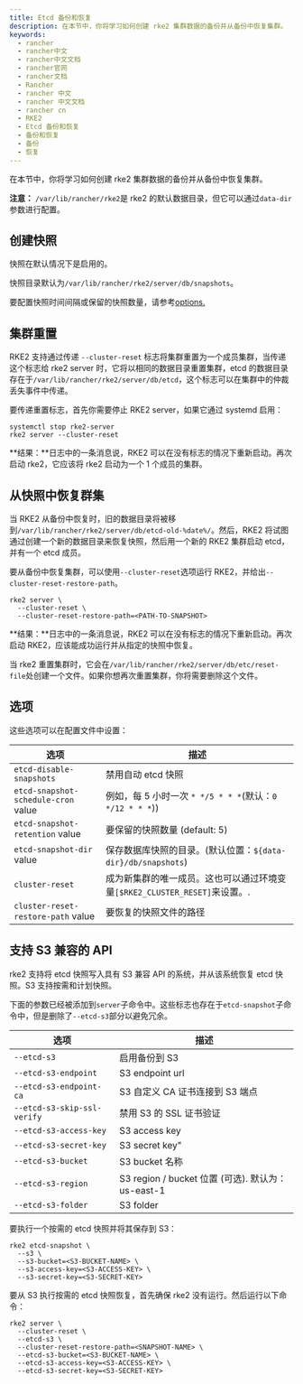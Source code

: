 ```yaml
---
title: Etcd 备份和恢复
description: 在本节中，你将学习如何创建 rke2 集群数据的备份并从备份中恢复集群。
keywords:
  - rancher
  - rancher中文
  - rancher中文文档
  - rancher官网
  - rancher文档
  - Rancher
  - rancher 中文
  - rancher 中文文档
  - rancher cn
  - RKE2
  - Etcd 备份和恢复
  - 备份和恢复
  - 备份
  - 恢复
---
```


在本节中，你将学习如何创建 rke2 集群数据的备份并从备份中恢复集群。

**注意：** `/var/lib/rancher/rke2`是 rke2 的默认数据目录，但它可以通过`data-dir`参数进行配置。

## 创建快照

快照在默认情况下是启用的。

快照目录默认为`/var/lib/rancher/rke2/server/db/snapshots`。

要配置快照时间间隔或保留的快照数量，请参考[options.](#options)

## 集群重置

RKE2 支持通过传递 `--cluster-reset` 标志将集群重置为一个成员集群，当传递这个标志给 rke2 server 时，它将以相同的数据目录重置集群，etcd 的数据目录存在于`/var/lib/rancher/rke2/server/db/etcd`，这个标志可以在集群中的仲裁丢失事件中传递。

要传递重置标志，首先你需要停止 RKE2 server，如果它通过 systemd 启用：

```
systemctl stop rke2-server
rke2 server --cluster-reset
```

**结果：**日志中的一条消息说，RKE2 可以在没有标志的情况下重新启动。再次启动 rke2，它应该将 rke2 启动为一个 1 个成员的集群。

## 从快照中恢复群集

当 RKE2 从备份中恢复时，旧的数据目录将被移到`/var/lib/rancher/rke2/server/db/etcd-old-%date%/`。然后，RKE2 将试图通过创建一个新的数据目录来恢复快照，然后用一个新的 RKE2 集群启动 etcd，并有一个 etcd 成员。

要从备份中恢复集群，可以使用`--cluster-reset`选项运行 RKE2，并给出`--cluster-reset-restore-path`。

```
rke2 server \
  --cluster-reset \
  --cluster-reset-restore-path=<PATH-TO-SNAPSHOT>
```

**结果：**日志中的一条消息说，RKE2 可以在没有标志的情况下重新启动。再次启动 RKE2，应该能成功运行并从指定的快照中恢复。

当 rke2 重置集群时，它会在`/var/lib/rancher/rke2/server/db/etc/reset-file`处创建一个文件。如果你想再次重置集群，你将需要删除这个文件。

## 选项

这些选项可以在配置文件中设置：

| 选项                                | 描述                                                                       |
| ----------------------------------- | -------------------------------------------------------------------------- |
| `etcd-disable-snapshots`            | 禁用自动 etcd 快照                                                         |
| `etcd-snapshot-schedule-cron` value | 例如，每 5 小时一次 `* */5 * * *`(默认：`0 */12 * * *`))                   |
| `etcd-snapshot-retention` value     | 要保留的快照数量 (default: 5)                                              |
| `etcd-snapshot-dir` value           | 保存数据库快照的目录。(默认位置：`${data-dir}/db/snapshots`)               |
| `cluster-reset`                     | 成为新集群的唯一成员。这也可以通过环境变量`[$RKE2_CLUSTER_RESET]`来设置。. |
| `cluster-reset-restore-path` value  | 要恢复的快照文件的路径                                                     |

## 支持 S3 兼容的 API

rke2 支持将 etcd 快照写入具有 S3 兼容 API 的系统，并从该系统恢复 etcd 快照。S3 支持按需和计划快照。

下面的参数已经被添加到`server`子命令中。这些标志也存在于`etcd-snapshot`子命令中，但是删除了`--etcd-s3`部分以避免冗余。

| 选项                        | 描述                                               |
| --------------------------- | -------------------------------------------------- |
| `--etcd-s3`                 | 启用备份到 S3                                      |
| `--etcd-s3-endpoint`        | S3 endpoint url                                    |
| `--etcd-s3-endpoint-ca`     | S3 自定义 CA 证书连接到 S3 端点                    |
| `--etcd-s3-skip-ssl-verify` | 禁用 S3 的 SSL 证书验证                            |
| `--etcd-s3-access-key`      | S3 access key                                      |
| `--etcd-s3-secret-key`      | S3 secret key"                                     |
| `--etcd-s3-bucket`          | S3 bucket 名称                                     |
| `--etcd-s3-region`          | S3 region / bucket 位置 (可选). 默认为： us-east-1 |
| `--etcd-s3-folder`          | S3 folder                                          |

要执行一个按需的 etcd 快照并将其保存到 S3：

```
rke2 etcd-snapshot \
  --s3 \
  --s3-bucket=<S3-BUCKET-NAME> \
  --s3-access-key=<S3-ACCESS-KEY> \
  --s3-secret-key=<S3-SECRET-KEY>
```

要从 S3 执行按需的 etcd 快照恢复，首先确保 rke2 没有运行。然后运行以下命令：

```
rke2 server \
  --cluster-reset \
  --etcd-s3 \
  --cluster-reset-restore-path=<SNAPSHOT-NAME> \
  --etcd-s3-bucket=<S3-BUCKET-NAME> \
  --etcd-s3-access-key=<S3-ACCESS-KEY> \
  --etcd-s3-secret-key=<S3-SECRET-KEY>
```

